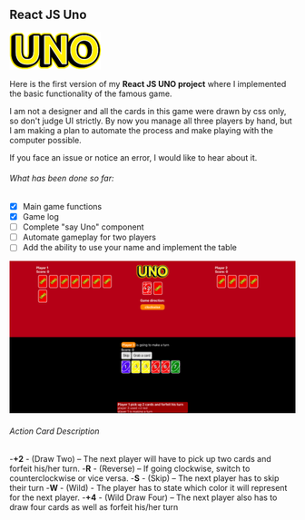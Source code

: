 ## React JS Uno
![logo](/src/img/uno.png)

Here is the first version of my **React JS UNO project** where I implemented the basic functionality of the famous game.

I am not a designer and all the cards in this game were drawn by css only, so don't judge UI strictly. 
By now you manage all three players by hand, but I am making a plan to automate the process and make playing with the computer possible.

If you face an issue or notice an error, I would like to hear about it.

###### What has been done so far:

- [x] Main game functions
- [x] Game log
- [ ] Complete "say Uno" component
- [ ] Automate gameplay for two players
- [ ] Add the ability to use your name and implement the table

![example](/assets/gameplay.png)

###### Action Card Description

-**+2** - (Draw Two) – The next player will have to pick up two cards and forfeit his/her turn.
-**R** - (Reverse) – If going clockwise, switch to counterclockwise or vice versa.
-**S** - (Skip) – The next player has to skip their turn
-**W** - (Wild) - The player has to state which color it will represent for the next player.
-**+4** - (Wild Draw Four) – The next player also has to draw four cards as well as forfeit his/her turn
